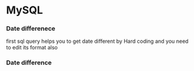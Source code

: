 # MySQL
### Date differenece  
first sql query helps you to get date different by Hard coding and you need to edit its format also
### Date difference 
